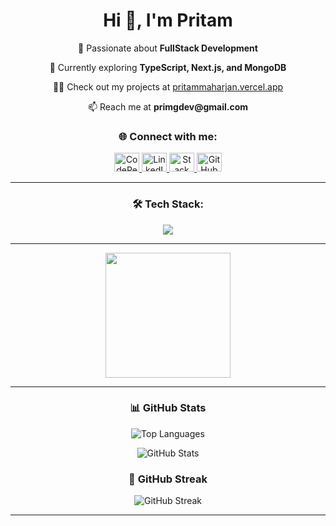 <h1 align="center">Hi 👋, I'm Pritam</h1>

<p align="center">
  🚀 Passionate about <strong>FullStack Development</strong>
</p>

<p align="center">
  🌱 Currently exploring <strong>TypeScript, Next.js, and MongoDB</strong>
</p>

<p align="center">
  👨‍💻 Check out my projects at <a href="https://pritammaharjan.vercel.app/" target="_blank">pritammaharjan.vercel.app</a>
</p>

<p align="center">
  📫 Reach me at <strong>primgdev@gmail.com</strong>
</p>


<h3 align="center">🌐 Connect with me:</h3>

<p align="center">
  <a href="https://codepen.io/pritammaharjan86" target="_blank">
    <img src="https://raw.githubusercontent.com/rahuldkjain/github-profile-readme-generator/master/src/images/icons/Social/codepen.svg" alt="CodePen" height="30" width="40"/>
  </a>
  <a href="https://www.linkedin.com/in/pritammaharjan/" target="_blank">
    <img src="https://raw.githubusercontent.com/rahuldkjain/github-profile-readme-generator/master/src/images/icons/Social/linked-in-alt.svg" alt="LinkedIn" height="30" width="40"/>
  </a>
  <a href="https://stackoverflow.com/users/22500338/pritammaharjan86" target="_blank">
    <img src="https://raw.githubusercontent.com/rahuldkjain/github-profile-readme-generator/master/src/images/icons/Social/stack-overflow.svg" alt="Stack Overflow" height="30" width="40"/>
  </a>
  <a href="https://github.com/pritammaharjan86" target="_blank">
    <img src="https://raw.githubusercontent.com/rahuldkjain/github-profile-readme-generator/master/src/images/icons/Social/github.svg" alt="GitHub" height="30" width="40"/>
  </a>
</p>

---

<h3 align="center">🛠 Tech Stack:</h3>

<p align="center">
  <img src="https://skillicons.dev/icons?i=html,css,js,ts,react,nextjs,nodejs,express,mongodb,tailwind,git,github,vscode" />
</p>


---

<div align="center">
  <img height="200" src="https://media3.giphy.com/media/v1.Y2lkPTc5MGI3NjExcGYyenJveXE4ZHczZTlvMnI4ZDBrdDZ4ajF3YWc1eHc1dG03dGY5MSZlcD12MV9pbnRlcm5hbF9naWZfYnlfaWQmY3Q9Zw/jTNG3RF6EwbkpD4LZx/giphy.gif" />
</div>

---

<h3 align="center">📊 GitHub Stats</h3>

<p align="center">
  <img src="https://github-readme-stats.vercel.app/api/top-langs?username=pritammaharjan86&show_icons=true&locale=en&layout=compact&theme=dark" alt="Top Languages"/>
</p>

<p align="center">
  <img src="https://github-readme-stats.vercel.app/api?username=pritammaharjan86&show_icons=true&locale=en&theme=dark" alt="GitHub Stats"/>
</p>

<h3 align="center">📅 GitHub Streak</h3>

<p align="center">
  <img src="https://github-readme-streak-stats.herokuapp.com/?user=pritammaharjan86&theme=dark" alt="GitHub Streak"/>
</p>

---
